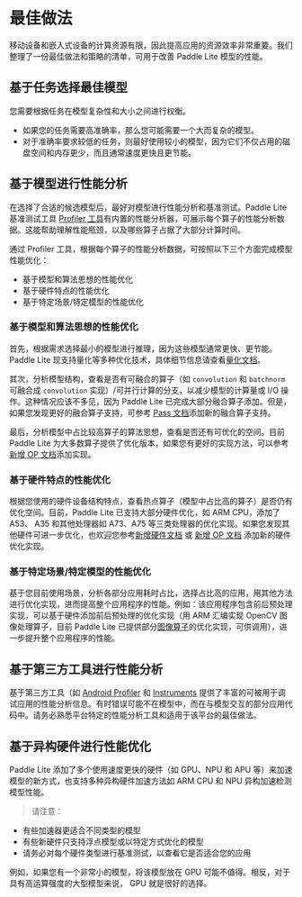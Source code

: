 # 最佳做法

移动设备和嵌入式设备的计算资源有限，因此提高应用的资源效率非常重要。我们整理了一份最佳做法和策略的清单，可用于改善 Paddle Lite 模型的性能。

## 基于任务选择最佳模型

您需要根据任务在模型复杂性和大小之间进行权衡。
- 如果您的任务需要高准确率，那么您可能需要一个大而复杂的模型。
- 对于准确率要求较低的任务，则最好使用较小的模型，因为它们不仅占用的磁盘空间和内存更少，而且通常速度更快且更节能。

## 基于模型进行性能分析

在选择了合适的候选模型后，最好对模型进行性能分析和基准测试。Paddle Lite 基准测试工具 [Profiler 工具](../user_guides/profiler.md)有内置的性能分析器，可展示每个算子的性能分析数据。这能帮助理解性能瓶颈，以及哪些算子占据了大部分计算时间。

通过 Profiler 工具，根据每个算子的性能分析数据，可按照以下三个方面完成模型性能优化：
- 基于模型和算法思想的性能优化
- 基于硬件特点的性能优化
- 基于特定场景/特定模型的性能优化

### 基于模型和算法思想的性能优化

首先，根据需求选择最小的模型进行推理，因为这些模型通常更快、更节能。Paddle Lite 现支持量化等多种优化技术，具体细节信息请查看[量化文档](../user_guides/quant_aware.md)。

其次，分析模型结构，查看是否有可融合的算子（如 `convolution` 和 `batchnorm` 可融合成 `convolution` 实现）/可并行计算的分支，以减少模型的计算量或 I/O 操作。这种情况应该不多见，因为 Paddle Lite 已完成大部分融合算子添加。但是，如果您发现更好的融合算子支持，可参考 [Pass 文档](../develop_guides/add_new_pass.md)添加新的融合算子支持。

最后，分析模型中占比较高算子的算法思想，查看是否还有可优化的空间。目前 Paddle Lite 为大多数算子提供了优化版本，如果您有更好的实现方法，可以参考[新增 OP 文档](../develop_guides/add_operation.md)添加实现。

### 基于硬件特点的性能优化

根据您使用的硬件设备结构特点，查看热点算子（模型中占比高的算子）是否仍有优化空间。目前，Paddle Lite 已支持大部分硬件优化，如 ARM CPU，添加了 A53、 A35 和其他处理器如 A73、A75 等三类处理器的优化实现。如果您发现其他硬件可进一步优化，也欢迎您参考[新增硬件文档](../develop_guides/add_hardware.md) 或 [新增 OP 文档](../develop_guides/add_operation.md) 添加新的硬件优化实现。

### 基于特定场景/特定模型的性能优化

基于您目前使用场景，分析各部分应用耗时占比，选择占比高的应用，用其他方法进行优化实现，进而提高整个应用程序的性能。例如：该应用程序包含前后预处理实现，可以基于硬件添加前后预处理的优化实现（用 ARM 汇编实现 OpenCV 图像处理算子，目前 Paddle Lite 已提供部分[图像算子](../api_reference/cv.md)的优化实现，可供调用），进一步提升整个应用程序的性能。

## 基于第三方工具进行性能分析

基于第三方工具（如 [Android Profiler](https://developer.android.google.cn/studio/profile/android-profiler) 和 [Instruments](https://help.apple.com/instruments/mac/current/) 提供了丰富的可被用于调试应用的性能分析信息。有时错误可能不在模型中，而在与模型交互的部分应用代码中。请务必熟悉平台特定的性能分析工具和适用于该平台的最佳做法。

## 基于异构硬件进行性能优化

Paddle Lite 添加了多个使用速度更快的硬件（如 GPU、NPU 和 APU 等）来加速模型的新方式，也支持多种异构硬件加速方法如 ARM CPU 和 NPU 异构加速检测模型性能。

> 请注意：
- 有些加速器更适合不同类型的模型
- 有些新硬件只支持浮点模型或以特定方式优化的模型
- 请务必对每个硬件类型进行基准测试，以查看它是否适合您的应用

例如，如果您有一个非常小的模型，将该模型放在 GPU 可能不值得。相反，对于具有高运算强度的大型模型来说， GPU 就是很好的选择。
